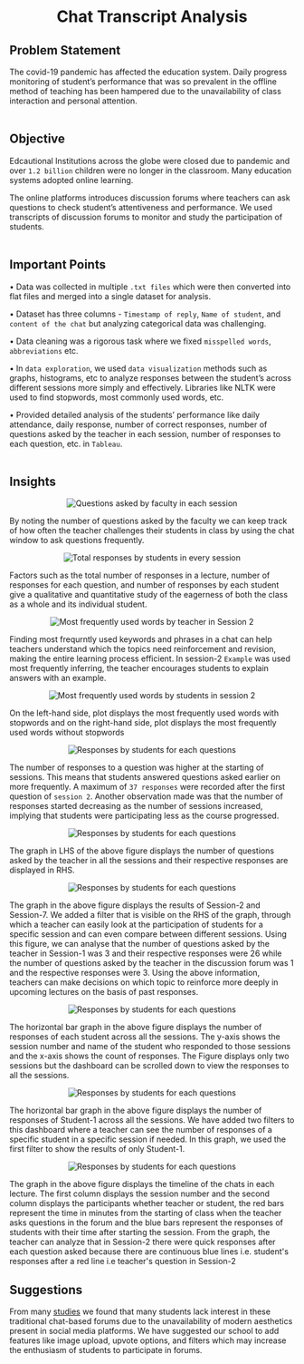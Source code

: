 <h1 align = 'center'> Chat Transcript Analysis </h1>

<h2><b>Problem Statement</b></h2> 

The covid-19 pandemic has affected the education system. Daily progress monitoring of student’s performance that was so prevalent in the offline method of teaching has been hampered due to the unavailability of class interaction and personal attention.
<br><br>

<h2><b>Objective</b></h2> 

Edcautional Institutions across the globe were closed due to pandemic and over `1.2 billion` children were no longer in the classroom. Many education systems adopted online learning.

The online platforms introduces discussion forums where teachers can ask questions to check student’s attentiveness and performance. We used transcripts of discussion forums to monitor and study the participation of students.
<br><br>

<h2><b>Important Points</b></h2>

• Data was collected in multiple `.txt files` which were then converted into flat files and merged into a single dataset for analysis.<br>

• Dataset has three columns - `Timestamp of reply`, `Name of student`, and `content of the chat` but analyzing categorical data was challenging.<br>

• Data cleaning was a rigorous task where we fixed `misspelled words`, `abbreviations` etc.<br>

• In `data exploration`, we used `data visualization` methods such as graphs, histograms, etc to analyze responses between the student’s across different sessions more simply and effectively. Libraries like NLTK were used to find stopwords, most commonly used words, etc.<br>

• Provided detailed analysis of the students’ performance like daily attendance, daily response, number of correct responses, number of questions asked by the teacher in each session, number of responses to each question, etc. in `Tableau`.<br><br>

<h2><b>Insights</b></h2>
          
<p align="center">
  <img src="https://github.com/jainakki16/Chat-Transcript-Analysis/blob/main/Images/Figure_04.png/?raw=true" alt="Questions asked by faculty in each session"/>
</p>

By noting the number of questions asked by the faculty we can keep track of how often the teacher challenges their students in class by using the chat window to ask questions frequently.

<p align="center">
  <img src="https://github.com/jainakki16/Chat-Transcript-Analysis/blob/main/Images/Figure_05.png/?raw=true" alt="Total responses by students in every session"/>
</p>

Factors such as the total number of responses in a lecture, number of responses for each question, and number of responses by each student give a qualitative and quantitative study of the eagerness of both the class as a whole and its individual student.

<p align="center">
  <img src="https://github.com/jainakki16/Chat-Transcript-Analysis/blob/main/Images/Figure_06.png/?raw=true" alt="Most frequently used words by teacher in Session 2 "/>
</p>

Finding most frequrntly used keywords and phrases in a chat can help teachers understand which the topics need reinforcement and revision, making the entire
learning process efficient. In session-2 `Example` was used most frequently inferring, the teacher encourages students to explain answers with an example. 

<p align="center"><img src="https://github.com/jainakki16/Chat-Transcript-Analysis/blob/main/Images/Figure_07.png/?raw=true" alt="Most frequently used words by students in session 2"/></p>

On the left-hand side, plot displays the most frequently used words with stopwords and on the right-hand side, plot displays the most frequently used words without stopwords

<p align="center">
  <img src="https://github.com/jainakki16/Chat-Transcript-Analysis/blob/main/Images/Figure_08.png/?raw=true" alt=" Responses by students for each questions"/>
</p>

The number of responses to a question was higher at the starting of sessions. This means that students answered questions asked earlier on more frequently. A maximum of `37 responses` were recorded after the first question of `session 2`. Another observation made was that the number of responses started decreasing as the number of sessions increased, implying that students were participating less as the course progressed.

<p align="center">
  <img src="https://github.com/jainakki16/Chat-Transcript-Analysis/blob/main/Images/1.PNG/?raw=true" alt=" Responses by students for each questions"/>
</p>

The graph in LHS of the above figure displays the number of questions asked by the teacher in all the sessions and their respective responses are displayed in RHS.

<p align="center">
  <img src="https://github.com/jainakki16/Chat-Transcript-Analysis/blob/main/Images/2.PNG/?raw=true" alt=" Responses by students for each questions"/>
</p>

The graph in the above figure displays the results of Session-2 and Session-7. We added a filter that is visible on the RHS of the graph, through which a teacher can easily look at the participation of students for a specific session and can even compare between different sessions. Using this figure, we can analyse that the number of questions asked by the teacher in Session-1 was 3 and their respective responses were 26 while the number of questions asked by the teacher in the discussion forum was 1 and the respective responses were 3. Using the above information, teachers can make decisions on which topic to reinforce more deeply in upcoming lectures on the basis of past responses.

<p align="center">
  <img src="https://github.com/jainakki16/Chat-Transcript-Analysis/blob/main/Images/3.PNG/?raw=true" alt=" Responses by students for each questions"/>
</p>

The horizontal bar graph in the above figure displays the number of responses of each student across all the sessions. The y-axis shows the session number and name of the student who responded to those sessions and the x-axis shows the count of responses. The Figure displays only two sessions but the dashboard can be scrolled down to view the responses to all the sessions.

<p align="center">
  <img src="https://github.com/jainakki16/Chat-Transcript-Analysis/blob/main/Images/4.PNG/?raw=true" alt=" Responses by students for each questions"/>
</p>

The horizontal bar graph in the above figure displays the number of responses of Student-1 across all the sessions. We have added two filters to this dashboard where a teacher can see the number of responses of a specific student in a specific session if needed. In this graph, we used the first filter to show the results of only Student-1.

<p align="center">
  <img src="https://github.com/jainakki16/Chat-Transcript-Analysis/blob/main/Images/5.PNG/?raw=true" alt=" Responses by students for each questions"/>
</p>

The graph in the above figure displays the timeline of the chats in each lecture. The first column displays the session number and the second column displays the participants whether teacher or student, the red bars represent the time in minutes from the starting of class when the teacher asks questions in the forum and the blue bars represent the responses of students with their time after starting the session. From the graph, the teacher can analyze that in Session-2 there were quick responses after each question asked because there are continuous blue lines i.e. student's responses after a red line i.e teacher's question in Session-2

<h2><b>Suggestions</b></h2>

From many [studies](https://jisajournal.springeropen.com/articles/10.1186/s13174-019-0120-0) we found that many students lack interest in these traditional chat-based forums due to the unavailability of modern aesthetics present in social media platforms. We have suggested our school to add features like image upload, upvote options, and filters which may increase the enthusiasm of students to participate in forums.<br><br>
